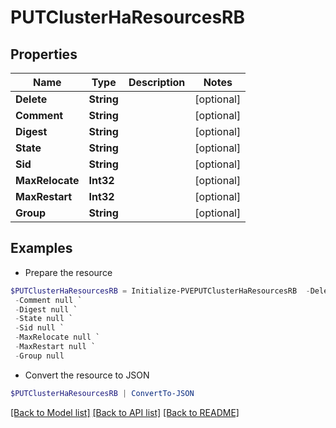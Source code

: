 # PUTClusterHaResourcesRB
## Properties

Name | Type | Description | Notes
------------ | ------------- | ------------- | -------------
**Delete** | **String** |  | [optional] 
**Comment** | **String** |  | [optional] 
**Digest** | **String** |  | [optional] 
**State** | **String** |  | [optional] 
**Sid** | **String** |  | [optional] 
**MaxRelocate** | **Int32** |  | [optional] 
**MaxRestart** | **Int32** |  | [optional] 
**Group** | **String** |  | [optional] 

## Examples

- Prepare the resource
```powershell
$PUTClusterHaResourcesRB = Initialize-PVEPUTClusterHaResourcesRB  -Delete null `
 -Comment null `
 -Digest null `
 -State null `
 -Sid null `
 -MaxRelocate null `
 -MaxRestart null `
 -Group null
```

- Convert the resource to JSON
```powershell
$PUTClusterHaResourcesRB | ConvertTo-JSON
```

[[Back to Model list]](../README.md#documentation-for-models) [[Back to API list]](../README.md#documentation-for-api-endpoints) [[Back to README]](../README.md)

